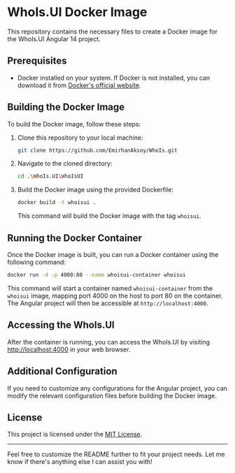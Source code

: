 # WhoIs.UI Docker Image

This repository contains the necessary files to create a Docker image for the WhoIs.UI Angular 14 project.

## Prerequisites

- Docker installed on your system. If Docker is not installed, you can download it from [Docker's official website](https://www.docker.com/get-started).

## Building the Docker Image

To build the Docker image, follow these steps:

1. Clone this repository to your local machine:

    ```bash
    git clone https://github.com/EmirhanAksoy/WhoIs.git
    ```

2. Navigate to the cloned directory:

    ```bash
    cd .\WhoIs.UI\WhoIsUI
    ```

3. Build the Docker image using the provided Dockerfile:

    ```bash
    docker build -t whoisui .
    ```

    This command will build the Docker image with the tag `whoisui`.

## Running the Docker Container

Once the Docker image is built, you can run a Docker container using the following command:

```bash
docker run -d -p 4000:80 --name whoisui-container whoisui
```

This command will start a container named `whoisui-container` from the `whoisui` image, mapping port 4000 on the host to port 80 on the container. The Angular project will then be accessible at `http://localhost:4000`.

## Accessing the WhoIs.UI

After the container is running, you can access the WhoIs.UI by visiting [http://localhost:4000](http://localhost:4000) in your web browser.

## Additional Configuration

If you need to customize any configurations for the Angular project, you can modify the relevant configuration files before building the Docker image.

## License

This project is licensed under the [MIT License](LICENSE).

---

Feel free to customize the README further to fit your project needs. Let me know if there's anything else I can assist you with!
